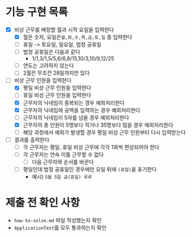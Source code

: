 # 기능 구현 목록

- [x] 비상 근무를 배정할 월과 시작 요일을 입력한다
    - [x] 월은 숫자, 요일은`월,화,수,목,금,토,일` 중 입력한다
    - [ ] 휴일 -> 토요일, 일요일, 법정 공휴일
    - [ ] 법정 공휴일은 다음과 같다
        - 1/1,3/1,5/5,6/6,8/15,10/3,10/9,12/25
    - [ ] 연도는 고려하지 않는다
    - [ ] 2월은 무조건 28일까지만 있다
- [ ] 비상 근무 인원을 입력한다
    - [x] 평일 비상 근무 인원을 입력한다
    - [ ] 휴일 비상 근무 인원을 입력한다
    - [x] 근무자의 닉네임이 중복되는 경우 예외처리한다
    - [x] 근무자의 닉네임에 공백을 입력하는 경우 예외처리한다
    - [ ] 근무자의 닉네임이 5자를 넘을 경우 예외처리한다
    - [x] 근무자의 총 인원이 5명보다 적거나 35명보다 많을 경우 예외처리한다
    - [ ] 해당 과정에서 예외가 발생할 경우 평일 비상 근무 인원부터 다시 입력받는다
- [ ] 결과를 출력한다
    - [ ] 각 근무자는 평일, 휴일 비상 근무에 각각 1회씩 편성되어야 한다
    - [ ] 각 근무자는 연속 이틀 근무할 수 없다
        - [ ] 다음 근무자와 순서를 바꾼다
    - [ ] 평일인데 법정 공휴일인 경우에만 요일 뒤에 `(휴일)`을 표기한다
        - 예시) `5월 5일 금(휴일) 루루`

# 제출 전 확인 사항

- `how-to-solve.md` 파일 작성했는지 확인
- `ApplicationTest`를 모두 통과하는지 확인